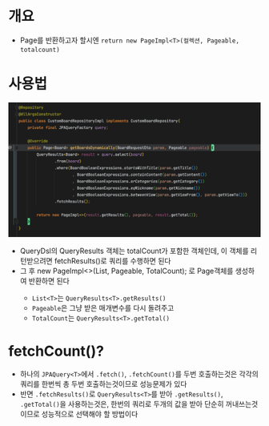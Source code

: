 # 개요

- Page<T>를 반환하고자 할시엔 `return new PageImpl<T>(컬렉션, Pageable, totalcount)`

# 사용법

![img.png](img.png)

- QueryDsl의 QueryResults<T> 객체는 totalCount가 포함한 객체인데, 이 객체를 리턴받으려면 fetchResults()로 쿼리를 수행하면 된다
- 그 후 new PageImpl<>(List<T>, Pageable, TotalCount); 로 Page<T>객체를 생성하여 반환하면 된다
    - `List<T>`는 `QueryResults<T>.getResults()`
    - `Pageable`은 그냥 받은 매개변수를 다시 돌려주고
    - `TotalCount`는 `QueryResults<T>.getTotal()`

# fetchCount()?

- 하나의 `JPAQuery<T>`에서 `.fetch()`, `.fetchCount()`를 두번 호출하는것은 각각의 쿼리를 한번씩 총 두번 호출하는것이므로 성능문제가 있다
- 반면 `.fetchResults()`로 `QueryResults<T>`를 받아 `.getResults()`, `.getTotal()`을 사용하는것은, 한번의 쿼리로 두개의 값을 받아 단순히 꺼내쓰는것이므로 성능적으로 선택해야 할 방법이다